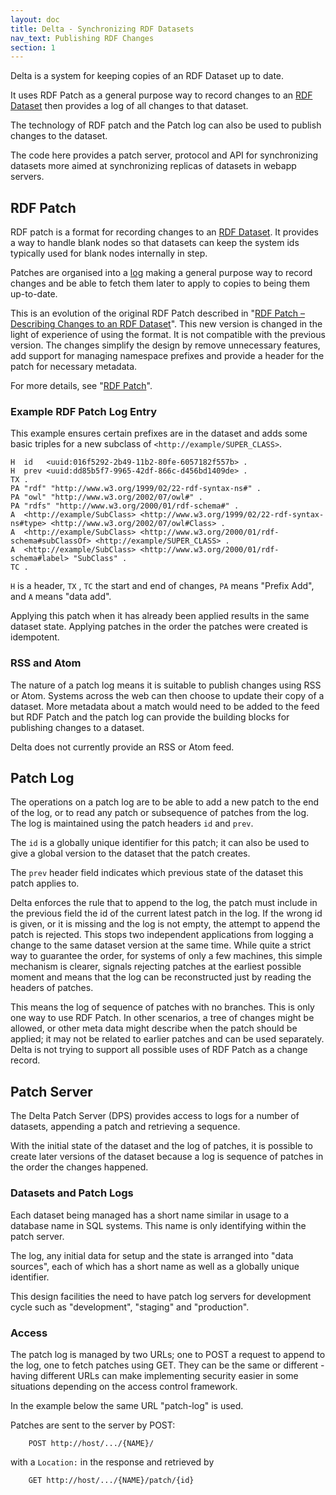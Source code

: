 ```yaml
---
layout: doc
title: Delta - Synchronizing RDF Datasets
nav_text: Publishing RDF Changes
section: 1
---
```

Delta is a system for keeping copies of an RDF Dataset up to date.

It uses RDF Patch as a general purpose way to record changes to
an [RDF Dataset](https://www.w3.org/TR/rdf11-concepts/#section-dataset)
then provides a log of all changes to that dataset.

The technology of RDF patch and the Patch log can also be used to
publish changes to the dataset.

The code here provides a patch server, protocol and API for
synchronizing datasets more aimed at synchronizing replicas of datasets
in webapp servers.

## RDF Patch

RDF patch is a format for recording changes to an
[RDF Dataset](https://www.w3.org/TR/rdf11-concepts/#section-dataset).
It provides a way to handle blank nodes so that datasets can keep the
system ids typically used for blank nodes internally in step.

Patches are organised into a [log](rdf-patch-logs.html) making a general purpose way
to record changes and be able to fetch them later to apply to copies to being
them up-to-date.

This is an evolution of the original RDF Patch described in
"[RDF Patch &ndash; Describing Changes to an RDF Dataset](https://afs.github.io/rdf-patch/)".
This new version is changed in the light of experience of using the
format. It is not compatible with the previous version.  The changes
simplify the design by remove unnecessary features, add support for
managing namespace prefixes and provide a header for the patch for
necessary metadata.

For more details, see "[RDF Patch](rdf-patch.html)".

### Example RDF Patch Log Entry

This example ensures certain prefixes are in the dataset and adds some
basic triples for a new subclass of `<http://example/SUPER_CLASS>`.

```
H  id   <uuid:016f5292-2b49-11b2-80fe-6057182f557b> .
H  prev <uuid:dd85b5f7-9965-42df-866c-d456bd1409de> .
TX .
PA "rdf" "http://www.w3.org/1999/02/22-rdf-syntax-ns#" .
PA "owl" "http://www.w3.org/2002/07/owl#" .
PA "rdfs" "http://www.w3.org/2000/01/rdf-schema#" .
A  <http://example/SubClass> <http://www.w3.org/1999/02/22-rdf-syntax-ns#type> <http://www.w3.org/2002/07/owl#Class> .
A  <http://example/SubClass> <http://www.w3.org/2000/01/rdf-schema#subClassOf> <http://example/SUPER_CLASS> .
A  <http://example/SubClass> <http://www.w3.org/2000/01/rdf-schema#label> "SubClass" .
TC .
```

`H` is a header, `TX` , `TC` the start and end of changes, `PA` means "Prefix Add",
and `A` means "data add".

Applying this patch when it has already been applied results in the same
dataset state. Applying patches in the order the patches were
created is idempotent.

### RSS and Atom

The nature of a patch log means it is suitable to publish changes using
RSS or Atom.  Systems across the web can then choose to update their
copy of a dataset.  More metadata about a match would need to be added
to the feed but RDF Patch and the patch log can provide the building
blocks for publishing changes to a dataset.

Delta does not currently provide an RSS or Atom feed.

## Patch Log

The operations on a patch log are to be able to add a new patch to the
end of the log, or to read any patch or subsequence of patches from the
log. The log is maintained using the patch headers  `id` and `prev`.

The `id` is a globally unique identifier for this patch; it can also be
used to give a global version to the dataset that the patch creates.

The `prev` header field indicates which previous state of the
dataset this patch applies to.

Delta enforces the rule that to append to the log, the patch must
include in the previous field the id of the current latest patch in the log.
If the wrong id is given, or it is missing and the log is not empty,
the attempt to append the patch is rejected. This stops two independent applications
from logging a change to the same dataset version at the same time.
While quite a strict way to guarantee the order, for systems of only a
few machines, this simple mechanism is clearer, signals rejecting
patches at the earliest possible moment and means that the log can be
reconstructed just by reading the headers of patches.

This means the log of sequence of patches with no branches.  This is
only one way to use RDF Patch.  In other scenarios, a tree of changes
might be allowed, or other meta data might describe when the patch
should be applied; it may not be related to earlier patches and can be
used separately.  Delta is not trying to support all possible uses of
RDF Patch as a change record.

## Patch Server

The Delta Patch Server (DPS) provides access to logs for a number of datasets,
appending a patch and retrieving a sequence.

With the initial state of the dataset and the log of patches, it is
possible to create later versions of the dataset because a log is
sequence of patches in the order the changes happened.

### Datasets and Patch Logs

Each dataset being managed has a short name similar in usage to a
database name in SQL systems. This name is only identifying within the
patch server.

The log, any initial data for setup and the state is arranged into "data sources",
each of which has a short name as well as a globally unique identifier.

This design facilities the need to have patch log servers for development cycle such as
"development", "staging" and "production".

### Access

The patch log is managed by two URLs; one to POST a request to append to
the log, one to fetch patches using GET.  They can be the same or
different - having different URLs can make implementing security easier
in some situations depending on the access control framework.

In the example below the same URL "patch-log" is used.

Patches are sent to the server by POST:

```
    POST http://host/.../{NAME}/
```
with a `Location:` in the response and retrieved by
```
    GET http://host/.../{NAME}/patch/{id}
```

